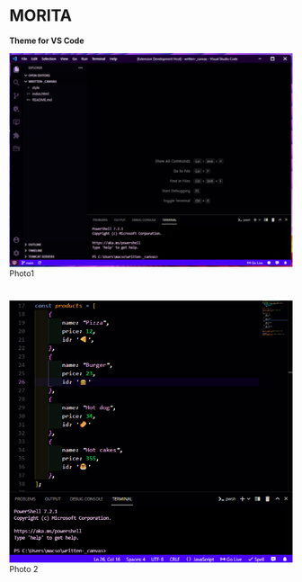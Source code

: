 # **MORITA**

**Theme for VS Code**

![Getting Started](main.png)
Photo1
#
![Getting Started](code.png)
Photo 2
#